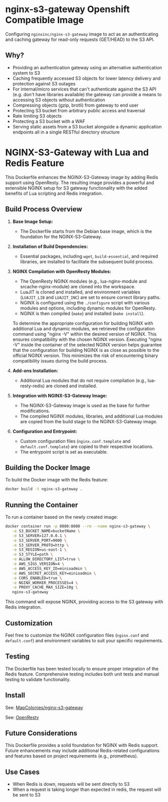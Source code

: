# nginx-s3-gateway Openshift Compatible Image

Configuring `nginxinc/nginx-s3-gateway` image to act as an authenticating and caching gateway for read-only requests (GET/HEAD) to the S3 API.

## Why?

* Providing an authentication gateway using an alternative authentication system to S3
* Caching frequently accessed S3 objects for lower latency delivery and protection against S3 outages
* For internal/micro services that can't authenticate against the S3 API (e.g. don't have libraries available) the gateway can provide a means to accessing S3 objects without authentication
* Compressing objects (gzip, brotli) from gateway to end user
* Protecting S3 bucket from arbitrary public access and traversal
* Rate limiting S3 objects
* Protecting a S3 bucket with a WAF
* Serving static assets from a S3 bucket alongside a dynamic application endpoints all in a single RESTful directory structure

# NGINX-S3-Gateway with Lua and Redis Feature

This Dockerfile enhances the NGINX-S3-Gateway image by adding Redis support using OpenResty. The resulting image provides a powerful and extensible NGINX setup for S3 gateway functionality with the added benefits of Lua scripting and Redis integration.

## Build Process Overview

1. **Base Image Setup:**
   - The Dockerfile starts from the Debian base image, which is the foundation for the NGINX-S3-Gateway.

2. **Installation of Build Dependencies:**
   - Essential packages, including `wget`, `build-essential`, and required libraries, are installed to facilitate the subsequent build process.

3. **NGINX Compilation with OpenResty Modules:**
   - The OpenResty NGINX modules (e.g., lua-nginx-module and srcache-nginx-module) are cloned into the workspace.
   - LuaJIT is cloned and installed, and environment variables (`LUAJIT_LIB` and `LUAJIT_INC`) are set to ensure correct library paths.
   - NGINX is configured using the `./configure` script with various modules and options, including dynamic modules for OpenResty.
   - NGINX is then compiled (`make`) and installed (`make install`).

   To determine the appropriate configuration for building NGINX with additional Lua and dynamic modules, we retrieved the configuration command using "nginx -V" within the desired version of NGINX. This ensures compatibility with the chosen NGINX version.
   Executing "nginx -V" inside the container of the selected NGINX version helps guarantee that the configuration for building NGINX is as close as possible to the official NGINX version. This minimizes the risk of encountering binary compatibility issues during the build process.

4. **Add-ons Installation:**
   - Additional Lua modules that do not require compilation (e.g., lua-resty-redis) are cloned and installed.

5. **Integration with NGINX-S3-Gateway Image:**
   - The NGINX-S3-Gateway image is used as the base for further modifications.
   - The compiled NGINX modules, libraries, and additional Lua modules are copied from the build stage to the NGINX-S3-Gateway image.

6. **Configuration and Entrypoint:**
   - Custom configuration files (`nginx.conf.template` and `default.conf.template`) are copied to their respective locations.
   - The entrypoint script is set as executable.

## Building the Docker Image

To build the Docker image with the Redis feature:

```bash
docker build -t nginx-s3-gateway .
```

## Running the Container

To run a container based on the newly created image:

```bash
docker container run -p 8080:8080 --rm --name nginx-s3-gateway \
   -e S3_BUCKET_NAME=bucketName \
   -e S3_SERVER=127.0.0.1 \
   -e S3_SERVER_PORT=9000 \
   -e S3_SERVER_PROTO=http \
   -e S3_REGION=us-east-1 \
   -e S3_STYLE=path \
   -e ALLOW_DIRECTORY_LIST=true \
   -e AWS_SIGS_VERSION=4 \
   -e AWS_ACCESS_KEY_ID=minioadmin \
   -e AWS_SECRET_ACCESS_KEY=minioadmin \
   -e CORS_ENABLED=true \
   -e NGINX_WORKER_PROCESSES=4 \
   -e PROXY_CACHE_MAX_SIZE=10g \
   nginx-s3-gateway
```

This command will expose NGINX, providing access to the S3 gateway with Redis integration.

## Customization

Feel free to customize the NGINX configuration files (`nginx.conf` and `default.conf`) and environment variables to suit your specific requirements.

## Testing

The Dockerfile has been tested locally to ensure proper integration of the Redis feature. Comprehensive testing includes both unit tests and manual testing to validate functionality.

## Install

See: [MapColonies/nginx-s3-gateway](https://github.com/MapColonies/nginx-s3-gateway)

See: [OpenResty](https://openresty.org/)

## Future Considerations

This Dockerfile provides a solid foundation for NGINX with Redis support. Future enhancements may include additional Redis-related configurations and features based on project requirements (e.g., prometheus).

## Use Cases

* When Redis is down, requests will be sent directly to S3
* When a request is taking longer than expected in redis, the request will be sent to S3